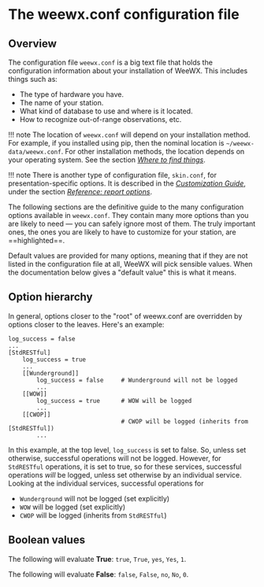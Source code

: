 # The weewx.conf configuration file

## Overview

The configuration file `weewx.conf` is a big text file that holds the configuration information about your installation of WeeWX. This includes things such as:

* The type of hardware you have.
* The name of your station.
* What kind of database to use and where is it located.
* How to recognize out-of-range observations, etc.

[application layout table]: ../installing-weewx#where-to-find-things

!!! note
    The location of `weewx.conf` will depend on your installation method. For example, if you installed using pip, then the nominal location is `~/weewx-data/weewx.conf`. For other installation methods, the location depends on your operating system. See the section [*Where to find things*][application layout table].


!!! note
    There is another type of configuration file, `skin.conf`, for presentation-specific options. It is described in the [*Customization Guide*](../../custom/), under the section [*Reference: report options*](../../custom/options_ref/).


The following sections are the definitive guide to the many configuration options available in `weewx.conf`. They contain many more options than you are likely to need &mdash; you can safely ignore most of them. The truly important ones, the ones you are likely to have to customize for your station, are ==highlighted==.

Default values are provided for many options, meaning that if they are not listed in the configuration file at all, WeeWX will pick sensible values. When the documentation below gives a "default value" this is what it means.


## Option hierarchy
In general, options closer to the "root" of weewx.conf are overridden by options closer to the leaves. Here's an example:

```
log_success = false
...
[StdRESTful]
    log_success = true
    ...
    [[Wunderground]]
        log_success = false     # Wunderground will not be logged
        ...
    [[WOW]]
        log_success = true      # WOW will be logged
        ...
    [[CWOP]]
                                # CWOP will be logged (inherits from [StdRESTful])
        ...
```

In this example, at the top level, `log_success` is set to false. So, unless set otherwise, successful operations will not be logged. However, for `StdRESTful` operations, it is set to true, so for these services, successful operations _will_ be logged, unless set otherwise by an individual service. Looking at the individual services, successful operations for

* `Wunderground` will not be logged (set explicitly)
* `WOW` will be logged (set explicitly)
* `CWOP` will be logged (inherits from `StdRESTful`)

## Boolean values

The following will evaluate **True**: `true`, `True`, `yes`, `Yes`, `1`.

The following will evaluate **False**: `false`, `False`, `no`, `No`, `0`.

